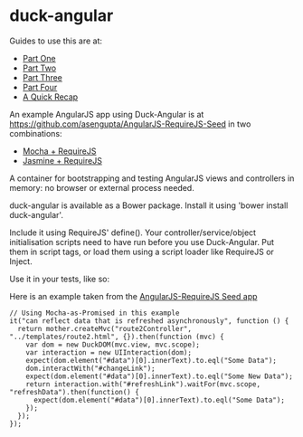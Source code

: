 duck-angular
============

Guides to use this are at:

* [Part One](http://avishek.net/blog/?p=1202)
* [Part Two](http://avishek.net/blog/?p=1188)
* [Part Three](http://avishek.net/blog/?p=1225)
* [Part Four](http://avishek.net/blog/?p=1239)
* [A Quick Recap](http://avishek.net/blog/?p=1472)

An example AngularJS app using Duck-Angular is at https://github.com/asengupta/AngularJS-RequireJS-Seed in two combinations:

* [Mocha + RequireJS](https://github.com/asengupta/AngularJS-RequireJS-Seed/tree/master)
* [Jasmine + RequireJS](https://github.com/asengupta/AngularJS-RequireJS-Seed/tree/karma-jasmine)

A container for bootstrapping and testing AngularJS views and controllers in memory: no browser or external process needed.

duck-angular is available as a Bower package. Install it using 'bower install duck-angular'.

Include it using RequireJS' define(). Your controller/service/object initialisation scripts need to have run before you use Duck-Angular. Put them in script tags, or load them using a script loader like RequireJS or Inject.

Use it in your tests, like so:

Here is an example taken from the [AngularJS-RequireJS Seed app](https://github.com/asengupta/AngularJS-RequireJS-Seed)

    // Using Mocha-as-Promised in this example
    it("can reflect data that is refreshed asynchronously", function () {
      return mother.createMvc("route2Controller", "../templates/route2.html", {}).then(function (mvc) {
        var dom = new DuckDOM(mvc.view, mvc.scope);
        var interaction = new UIInteraction(dom);
        expect(dom.element("#data")[0].innerText).to.eql("Some Data");
        dom.interactWith("#changeLink");
        expect(dom.element("#data")[0].innerText).to.eql("Some New Data");
        return interaction.with("#refreshLink").waitFor(mvc.scope, "refreshData").then(function() {
          expect(dom.element("#data")[0].innerText).to.eql("Some Data");
        });
      });
    });

